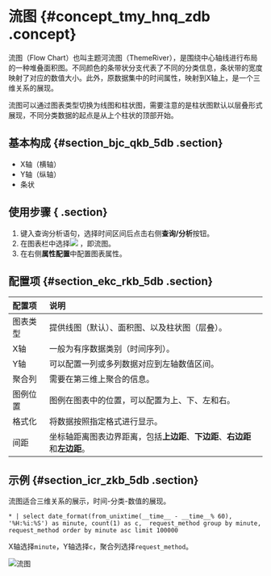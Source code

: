 # 流图 {#concept_tmy_hnq_zdb .concept}

流图（Flow Chart）也叫主题河流图（ThemeRiver），是围绕中心轴线进行布局的一种堆叠面积图。不同颜色的条带状分支代表了不同的分类信息，条状带的宽度映射了对应的数值大小。此外，原数据集中的时间属性，映射到X轴上，是一个三维关系的展现。

流图可以通过图表类型切换为线图和柱状图，需要注意的是柱状图默认以层叠形式展现，不同分类数据的起点是从上个柱状的顶部开始。

## 基本构成 {#section_bjc_qkb_5db .section}

-   X轴（横轴）
-   Y轴（纵轴）
-   条状

## 使用步骤 { .section}

1.  键入查询分析语句，选择时间区间后点击右侧**查询/分析**按钮。
2.  在图表栏中选择![](https://cdn.yuque.com/lark/2018/png/60648/1523259620923-eda62d27-7223-4054-9eef-42825f52f2ae.png) ，即流图。
3.  在右侧**属性配置**中配置图表属性。

## 配置项 {#section_ekc_rkb_5db .section}

|配置项|说明|
|:--|:-|
|图表类型|提供线图（默认）、面积图、以及柱状图（层叠）。|
|X轴|一般为有序数据类别（时间序列）。|
|Y轴|可以配置一列或多列数据对应到左轴数值区间。|
|聚合列|需要在第三维上聚合的信息。|
|图例位置|图例在图表中的位置，可以配置为上、下、左和右。|
|格式化|将数据按照指定格式进行显示。|
|间距|坐标轴距离图表边界距离，包括**上边距**、**下边距**、**右边距**和**左边距**。|

## 示例 {#section_icr_zkb_5db .section}

流图适合三维关系的展示，时间-分类-数值的展现。

```
* | select date_format(from_unixtime(__time__ - __time__% 60), '%H:%i:%S') as minute, count(1) as c,  request_method group by minute, request_method order by minute asc limit 100000
```

X轴选择`minute`，Y轴选择`c`，聚合列选择`request_method`。

![](images/5737_zh-CN.png "流图")

